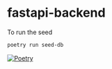 # fastapi-backend

To run the seed 

```bash
poetry run seed-db
```

[![Poetry](https://img.shields.io/endpoint?url=https://python-poetry.org/badge/v0.json)](https://python-poetry.org/)
